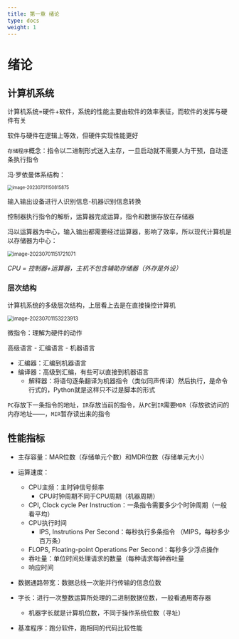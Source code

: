 ```yaml
---
title: 第一章 绪论
type: docs
weight: 1
---
```


# 绪论

## 计算机系统

计算机系统=硬件+软件，系统的性能主要由软件的效率表征，而软件的发挥与硬件有关

软件与硬件在逻辑上等效，但硬件实现性能更好

`存储程序`概念：指令以二进制形式送入主存，一旦启动就不需要人为干预，自动逐条执行指令

冯·罗依曼体系结构：

<img src="https://cdn.jsdelivr.net/gh/zvictorliu/typoraPics@main/img/image-20230701150815875.png" alt="image-20230701150815875" style="zoom: 70%;" />

输入输出设备进行人识别信息-机器识别信息转换

控制器执行指令的解析，运算器完成运算，指令和数据存放在存储器

冯以运算器为中心，输入输出都需要经过运算器，影响了效率，所以现代计算机是以存储器为中心：

<img src="https://cdn.jsdelivr.net/gh/zvictorliu/typoraPics@main/img/image-20230701151721071.png" alt="image-20230701151721071" style="zoom:80%;" />

*CPU = 控制器+运算器，主机不包含辅助存储器（外存是外设）*

### 层次结构

计算机系统的多级层次结构，上层看上去是在直接操控计算机

<img src="https://cdn.jsdelivr.net/gh/zvictorliu/typoraPics@main/img/image-20230701153223913.png" alt="image-20230701153223913" style="zoom:80%;" />

微指令：理解为硬件的动作

高级语言 - 汇编语言 - 机器语言

- 汇编器：汇编到机器语言
- 编译器：高级到汇编，有些可以直接到机器语言
  - 解释器：将语句逐条翻译为机器指令（类似同声传译）然后执行，是命令行式的，Python就是这样只不过是脚本的形式

`PC`存放下一条指令的地址，`IR`存放当前的指令，从`PC`到`IR`需要`MDR`（存放欲访问的内存地址——，`MIR`暂存读出来的指令 

## 性能指标

- 主存容量：MAR位数（存储单元个数）和MDR位数（存储单元大小）

- 运算速度：
  - CPU主频：主时钟信号频率
    - CPU时钟周期不同于CPU周期（机器周期）
  - CPI, Clock cycle Per Instruction：一条指令需要多少个时钟周期（一般看平均）
  - CPU执行时间
    - IPS, Instrutions Per Second：每秒执行多条指令 （MIPS，每秒多少百万条）
  - FLOPS, Floating-point Operations Per Second：每秒多少浮点操作
  - 吞吐量：单位时间处理请求的数量（每种请求每钟吞吐量
  - 响应时间
- 数据通路带宽：数据总线一次能并行传输的信息位数
- 字长：进行一次整数运算所处理的二进制数据位数，一般看通用寄存器
  - 机器字长就是计算机位数，不同于操作系统位数（寻址）
- 基准程序：跑分软件，跑相同的代码比较性能

